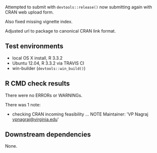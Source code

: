 Attempted to submit with `devtools::release()` now submitting again with CRAN web upload form. 

Also fixed missing vignette index. 

Adjusted url to package to canonical CRAN link format.

## Test environments

* local OS X install, R 3.3.2
* Ubuntu 12.04, R 3.3.2 via TRAVIS CI
* win-builder (`devtools::win_build()`) 

## R CMD check results

There were no ERRORs or WARNINGs.

There was 1 note:

* checking CRAN incoming feasibility ... NOTE
Maintainer: 'VP Nagraj <vpnagraj@virginia.edu>'

## Downstream dependencies

None.